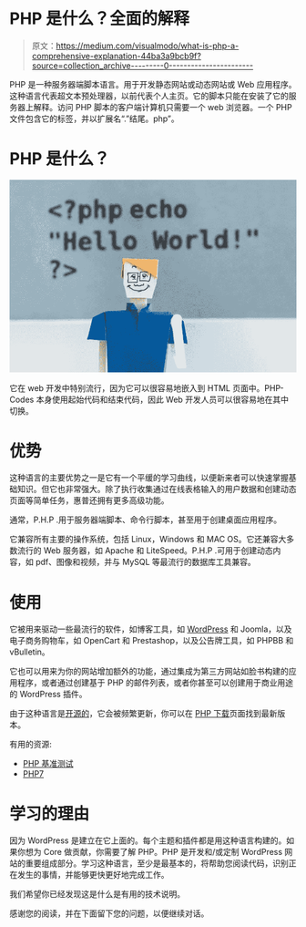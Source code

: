 # PHP 是什么？全面的解释

> 原文：<https://medium.com/visualmodo/what-is-php-a-comprehensive-explanation-44ba3a9bcb9f?source=collection_archive---------0----------------------->

PHP 是一种服务器端脚本语言。用于开发静态网站或动态网站或 Web 应用程序。这种语言代表超文本预处理器，以前代表个人主页。它的脚本只能在安装了它的服务器上解释。访问 PHP 脚本的客户端计算机只需要一个 web 浏览器。一个 PHP 文件包含它的标签，并以扩展名“.”结尾。php”。

# PHP 是什么？

![](img/fff6996716386355e4c31d02022135f3.png)

它在 web 开发中特别流行，因为它可以很容易地嵌入到 HTML 页面中。PHP-Codes 本身使用起始代码和结束代码，因此 Web 开发人员可以很容易地在其中切换。

# 优势

这种语言的主要优势之一是它有一个平缓的学习曲线，以便新来者可以快速掌握基础知识。但它也非常强大。除了执行收集通过在线表格输入的用户数据和创建动态页面等简单任务，惠普还拥有更多高级功能。

通常，P.H.P .用于服务器端脚本、命令行脚本，甚至用于创建桌面应用程序。

它兼容所有主要的操作系统，包括 Linux，Windows 和 MAC OS。它还兼容大多数流行的 Web 服务器，如 Apache 和 LiteSpeed。P.H.P .可用于创建动态内容，如 pdf、图像和视频，并与 MySQL 等最流行的数据库工具兼容。

# 使用

它被用来驱动一些最流行的软件，如博客工具，如 [WordPress](https://visualmodo.com/) 和 Joomla，以及电子商务购物车，如 OpenCart 和 Prestashop，以及公告牌工具，如 PHPBB 和 vBulletin。

它也可以用来为你的网站增加额外的功能，通过集成为第三方网站如脸书构建的应用程序，或者通过创建基于 PHP 的邮件列表，或者你甚至可以创建用于商业用途的 WordPress 插件。

由于这种语言是[开源的](https://awards.visualmodo.com/)，它会被频繁更新，你可以在 [PHP 下载](http://php.net/downloads.php)页面找到最新版本。

有用的资源:

*   [PHP 基准测试](http://www.phpbench.com/)
*   [PHP7](http://php.net/manual/en/migration70.new-features.php)

# 学习的理由

因为 WordPress 是建立在它上面的。每个主题和插件都是用这种语言构建的。如果你想为 Core 做贡献，你需要了解 PHP。PHP 是开发和/或定制 WordPress 网站的重要组成部分。学习这种语言，至少是最基本的，将帮助您阅读代码，识别正在发生的事情，并能够更快更好地完成工作。

我们希望你已经发现这是什么是有用的技术说明。

感谢您的阅读，并在下面留下您的问题，以便继续对话。